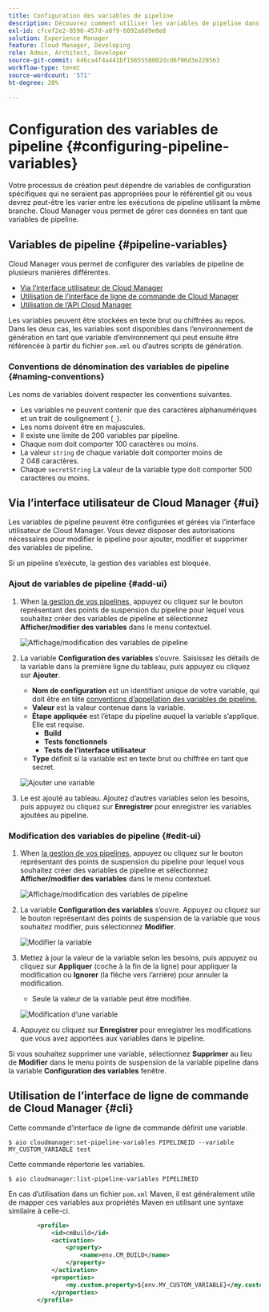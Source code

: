 ```yaml
---
title: Configuration des variables de pipeline
description: Découvrez comment utiliser les variables de pipeline dans Cloud Manager pour gérer des variables de configuration spécifiques pour votre version.
exl-id: cfcef2e2-0590-457d-a0f9-6092a6d9e0e8
solution: Experience Manager
feature: Cloud Manager, Developing
role: Admin, Architect, Developer
source-git-commit: 646ca4f4a441bf1565558002dcd6f96d3e228563
workflow-type: tm+mt
source-wordcount: '571'
ht-degree: 20%

---
```


# Configuration des variables de pipeline {#configuring-pipeline-variables}

Votre processus de création peut dépendre de variables de configuration spécifiques qui ne seraient pas appropriées pour le référentiel git ou vous devrez peut-être les varier entre les exécutions de pipeline utilisant la même branche. Cloud Manager vous permet de gérer ces données en tant que variables de pipeline.

## Variables de pipeline {#pipeline-variables}

Cloud Manager vous permet de configurer des variables de pipeline de plusieurs manières différentes.

* [Via l’interface utilisateur de Cloud Manager](#ui)
* [Utilisation de l’interface de ligne de commande de Cloud Manager](#cli)
* [Utilisation de l’API Cloud Manager](https://developer.adobe.com/experience-cloud/cloud-manager/reference/api/#tag/Variables/operation/getPipelineVariables)

Les variables peuvent être stockées en texte brut ou chiffrées au repos. Dans les deux cas, les variables sont disponibles dans l’environnement de génération en tant que variable d’environnement qui peut ensuite être référencée à partir du fichier `pom.xml` ou d’autres scripts de génération.

### Conventions de dénomination des variables de pipeline {#naming-conventions}

Les noms de variables doivent respecter les conventions suivantes.

* Les variables ne peuvent contenir que des caractères alphanumériques et un trait de soulignement (`_`).
* Les noms doivent être en majuscules.
* Il existe une limite de 200 variables par pipeline.
* Chaque nom doit comporter 100 caractères ou moins.
* La valeur `string` de chaque variable doit comporter moins de 2 048 caractères.
* Chaque `secretString` La valeur de la variable type doit comporter 500 caractères ou moins.

## Via l’interface utilisateur de Cloud Manager {#ui}

Les variables de pipeline peuvent être configurées et gérées via l’interface utilisateur de Cloud Manager. Vous devez disposer des autorisations nécessaires pour modifier le pipeline pour ajouter, modifier et supprimer des variables de pipeline.

Si un pipeline s’exécute, la gestion des variables est bloquée.

### Ajout de variables de pipeline {#add-ui}

1. When [la gestion de vos pipelines,](/help/implementing/cloud-manager/configuring-pipelines/managing-pipelines.md) appuyez ou cliquez sur le bouton représentant des points de suspension du pipeline pour lequel vous souhaitez créer des variables de pipeline et sélectionnez **Afficher/modifier des variables** dans le menu contextuel.

   ![Affichage/modification des variables de pipeline](/help/implementing/cloud-manager/assets/pipeline-variables-view-edit.png)

1. La variable **Configuration des variables** s’ouvre. Saisissez les détails de la variable dans la première ligne du tableau, puis appuyez ou cliquez sur **Ajouter**.

   * **Nom de configuration** est un identifiant unique de votre variable, qui doit être en tête [conventions d’appellation des variables de pipeline.](#naming-conventions)
   * **Valeur** est la valeur contenue dans la variable.
   * **Étape appliquée** est l’étape du pipeline auquel la variable s’applique. Elle est requise.
      * **Build**
      * **Tests fonctionnels**
      * **Tests de l’interface utilisateur**
   * **Type** définit si la variable est en texte brut ou chiffrée en tant que secret.

   ![Ajouter une variable](/help/implementing/cloud-manager/assets/pipeline-variables-add-variable.png)

1. Le est ajouté au tableau. Ajoutez d’autres variables selon les besoins, puis appuyez ou cliquez sur **Enregistrer** pour enregistrer les variables ajoutées au pipeline.

### Modification des variables de pipeline {#edit-ui}

1. When [la gestion de vos pipelines,](/help/implementing/cloud-manager/configuring-pipelines/managing-pipelines.md) appuyez ou cliquez sur le bouton représentant des points de suspension du pipeline pour lequel vous souhaitez créer des variables de pipeline et sélectionnez **Afficher/modifier des variables** dans le menu contextuel.

   ![Affichage/modification des variables de pipeline](/help/implementing/cloud-manager/assets/pipeline-variables-view-edit.png)

1. La variable **Configuration des variables** s’ouvre. Appuyez ou cliquez sur le bouton représentant des points de suspension de la variable que vous souhaitez modifier, puis sélectionnez **Modifier**.

   ![Modifier la variable](/help/implementing/cloud-manager/assets/pipeline-variables-edit.png)

1. Mettez à jour la valeur de la variable selon les besoins, puis appuyez ou cliquez sur **Appliquer** (coche à la fin de la ligne) pour appliquer la modification ou **Ignorer** (la flèche vers l’arrière) pour annuler la modification.

   * Seule la valeur de la variable peut être modifiée.

   ![Modification d’une variable](/help/implementing/cloud-manager/assets/pipeline-variables-edit-save.png)

1. Appuyez ou cliquez sur **Enregistrer** pour enregistrer les modifications que vous avez apportées aux variables dans le pipeline.

Si vous souhaitez supprimer une variable, sélectionnez **Supprimer** au lieu de **Modifier** dans le menu points de suspension de la variable pipeline dans la variable **Configuration des variables** fenêtre.

## Utilisation de l’interface de ligne de commande de Cloud Manager {#cli}

Cette commande d’interface de ligne de commande définit une variable.

```shell
$ aio cloudmanager:set-pipeline-variables PIPELINEID --variable MY_CUSTOM_VARIABLE test
```

Cette commande répertorie les variables.

```shell
$ aio cloudmanager:list-pipeline-variables PIPELINEID
```

En cas d’utilisation dans un fichier `pom.xml` Maven, il est généralement utile de mapper ces variables aux propriétés Maven en utilisant une syntaxe similaire à celle-ci.

```xml
        <profile>
            <id>cmBuild</id>
            <activation>
                <property>
                    <name>env.CM_BUILD</name>
                </property>
            </activation>
            <properties>
                <my.custom.property>${env.MY_CUSTOM_VARIABLE}</my.custom.property> 
            </properties>
        </profile>
```
